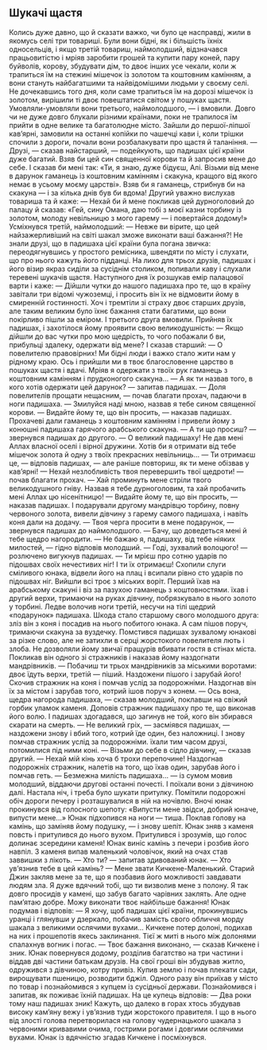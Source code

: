 ## Шукачі щастя

Колись дуже давно, що й сказати важко, чи було це насправді, жили в якомусь селі три товариші. Були вони бідні, як і більшість їхніх односельців, і якщо третій товариш, наймолодший, відзначався працьовитістю і мріяв заробити грошей та купити пару коней, пару буйволів, корову, збудувати дім, то двоє інших усе чекали, коли ж трапиться їм на стежині мішечок із золотом та коштовним камінням, а вони стануть найбагатшими та найвідомішими людьми у своєму селі.
Не дочекавшись того дня, коли саме трапиться їм на дорозі мішечок із золотом, вирішили ті двоє повештатися світом у пошуках щастя. Умовляли-умовляли вони третього, наймолодшого, — і вмовили.
Довго чи не дуже довго блукали різними країнами, поки не трапилося їм прийти в одне велике та багатолюдне місто. Зайшли до першої-ліпшої кав’ярні, замовили на останні копійки по чашечці кави і, коли трішки спочили з дороги, почали вони розбалакувати про щастя й таланіння.
— Друзі, — сказав найстарший, — подейкують, що падишах цієї країни дуже багатий. Взяв би цей син священної корови та й запросив мене до себе. І сказав би мені так: «Ти, я знаю, дуже бідуєш, Алі. Візьми від мене в дарунок гаманець із коштовним камінням і скакуна, кращого від якого немає в усьому моєму царстві». Взяв би я гаманець, стрибнув би на скакуна — і за кілька днів був би вдома!
Другий уважно вислухав товариша та й каже:
— Нехай би й мене покликав цей дурноголовий до палацу й сказав: «Гей, сину Омана, даю тобі з моєї казни торбину із золотом, молоду невільницю з мого гарему — і повертайся додому!»
Усміхнувся третій, наймолодший:
— Невже ви вірите, що цей найзажерливіший на світі шакал зможе виконати ваші бажання?!
Не знали друзі, що в падишаха цієї країни була погана звичка: переодягнувшись у простого ремісника, швендяти по місту і слухати, що про нього кажуть його підданці. На лихо для трьох друзів, падишах і його візир якраз сиділи за сусіднім столиком, попивали каву і слухали теревені шукачів щастя. Наступного дня їх розшукав емір палацової варти і каже:
— Дійшли чутки до нашого падишаха про те, що в країну завітали три відомі чужоземці, і просить він їх не відмовити йому в смиренній гостинності.
Хоч і тремтіли зі страху двоє старших друзів, але таким великим було їхнє бажання стати багатими, що вони покірливо пішли за еміром. І третього друга вмовили.
Прийняв їх падишах, і захотілося йому проявити свою великодушність:
— Якщо дійшли до вас чутки про мою щедрість, то чого побажали б ви, прибульці здалеку, одержати від мене?
І сказав старший:
— О повелителю правовірних! Ми бідні люди і важко стало жити нам у рідному краю. Ось і прийшли ми в твоє благословенне царство в пошуках щастя і вдачі. Мріяв я одержати з твоїх рук гаманець з коштовним камінням і прудконогого скакуна...
— А як ти назвав того, в кого хотів одержати цей дарунок? — запитав падишах.
— Доля повелителів прощати нещасним, — почав благати прохач, падаючи в ноги падишаха. — Змилуйся наді мною, назвав я тебе сином священної корови.
— Видайте йому те, що він просить, — наказав падишах.
Прохачеві дали гаманець з коштовним камінням і привели
йому з конюшні падишаха гарячого арабського скакуна.
— А ти що просиш? — звернувся падишах до другого.
— О великий падишаху! Не дав мені Аллах власної оселі і вірної дружини. Хотів би я отримати від тебе мішечок золота й одну з твоїх прекрасних невільниць...
— Ти отримаєш це, — відповів падишах, — але раніше повториш, як ти мене обізвав у кав’ярні!
— Нехай незлобливість твоя перевершить твої щедроти! — почав благати прохач. — Хай проминуть мене стріли твого великодушного гніву. Назвав я тебе дурноголовим, та хай пробачить мені Аллах цю нісенітницю!
— Видайте йому те, що він просить, — наказав падишах.
І подарували другому мандрівцю торбину, повну червоного золота, вивели дівчину з гарему самого падишаха, і навіть коня дали на додачу. — Твоя черга просити в мене подарунок, — звернувся падишах до наймолодшого. — Бачу, що доведеться мені й тебе щедро нагородити.
— Не бажаю я, падишаху, від тебе ніяких милостей, — гідно відповів молодший.
— Годі, зухвалий волоцюго! — розлючено вигукнув падишах. — Ти мрієш про сотню ударів по підошвах своїх нечестивих ніг! І ти їх отримаєш!
Схопили слуги сміливого юнака, відвели його на плац і всипали рівно сто ударів по підошвах ніг.
Вийшли всі троє з міських воріт. Перший їхав на арабському скакуні і віз за пазухою гаманець з коштовностями. їхав і другий верхи, тримаючи на руках дівчину, побрязкувало в нього золото у торбині. Ледве волочив ноги третій, несучи на тілі щедрий «подарунок» падишаха.
Шкода стало старшому свого молодшого друга: зліз він з коня і посадив на нього побитого юнака. А сам пішов поруч, тримаючи скакуна за вуздечку.
Помстився падишах зухвалому юнакові за різке слово, але не затихли в серці жорстокого повелителя лють і злоба. Не дозволяли йому звичаї пращурів вбивати гостя в стінах міста. Покликав він одного зі стражників і наказав йому наздогнати мандрівників.
— Побачиш ти трьох мандрівників за міськими воротами: двоє їдуть верхи, третій — піший. Наздожени пішого і зарубай його!
Скочив стражник на коня і помчав услід за подорожніми. Наздогнав він їх за містом і зарубав того, котрий ішов поруч з конем.
— Ось вона, щедра нагорода падишаха, — сказав молодший, поклавши на свіжий горбик уламок каменя.
Доповів стражник падишаху про те, що виконав його волю. І падишах здогадався, що загинув не той, кого він збирався скарати на смерть.
— Не великий гріх, — засміявся падишах, — наздожени знову і вбий того, котрий їде один, без наложниці.
І знову помчав стражник услід за подорожніми.
їхали тим часом друзі, потомилися під ними коні.
— Візьми до себе в сідло дівчину, — сказав другий. — Нехай мій кінь хоча б трохи перепочине!
Наздогнав подорожніх стражник, налетів на того, що їхав один, зарубав його і помчав геть.
— Безмежна милість падишаха... — із сумом мовив молодший, віддаючи другові останні почесті.
І поїхали вони з дівчиною далі.
Настала ніч, і треба було шукати притулку. Помітили подорожні обіч дороги печеру і розташувалися в ній на ночівлю. Вночі юнак прокинувся від голосного шепоту: «Випусти мене звідси, добрий юначе, випусти мене...» Юнак підхопився на ноги — тиша. Поклав голову на камінь, що заміняв йому подушку, — і знову шепіт. Юнак зняв з каменя повсть і притулився до нього вухом. Притулився і зрозумів, що голос долинає зсередини каменя!
Юнак виніс камінь з печери і розбив його навпіл. З каменя випав маленький чоловічок, який на очах став заввишки з лікоть.
— Хто ти? — запитав здивований юнак. — Хто ув’язнив тебе в цей камінь?
— Мене звати Кичкене-Маленький. Старий Джин закляв мене за те, що я позбавив його можливості завдавати людям зла. Я дуже вдячний тобі, що ти визволив мене з полону. Я так довго просидів у камені, що забув багато чарівних заклять. Але одне пам’ятаю добре. Можу виконати твоє найбільше бажання!
Юнак подумав і відповів:
— Я хочу, щоб падишах цієї країни, прокинувшись уранці і глянувши у дзеркало, побачив замість свого обличчя морду шакала з великими ослячими вухами...
Кичкене потер долоні, подихав на них і прошепотів якесь заклинання. Тієї ж миті в нього між долонями спалахнув вогник і погас.
— Твоє бажання виконано, — сказав Кичкене і зник.
Юнак повернувся додому, розділив багатство на три частини і віддав дві частини батькам друзів. На свої гроші він збудував житло, одружився з дівчиною, котру привіз. Купив землю і почав плекати сади, вирощувати пшеницю, розводити бджіл.
Одного разу він приїхав у місто по товар і познайомився з купцем із сусідньої держави. Познайомився і запитав, як поживає їхній падишах. На це купець відповів:
— Два роки тому наш падишах зник! Кажуть, що далеко в горах хтось збудував високу кам’яну вежу і ув’язнив туди жорстокого правителя. І що в нього від злості голова перетворилася на голову чудернацького шакала з червоними кривавими очима, гострими рогами і довгими ослячими вухами. Юнак із вдячністю згадав Кичкене і посміхнувся.
